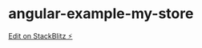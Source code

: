 # angular-example-my-store

[Edit on StackBlitz ⚡️](https://stackblitz.com/edit/angular-example-my-store)